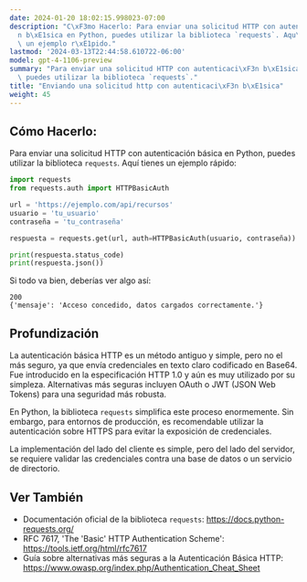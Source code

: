 ```yaml
---
date: 2024-01-20 18:02:15.998023-07:00
description: "C\xF3mo Hacerlo: Para enviar una solicitud HTTP con autenticaci\xF3\
  n b\xE1sica en Python, puedes utilizar la biblioteca `requests`. Aqu\xED tienes\
  \ un ejemplo r\xE1pido."
lastmod: '2024-03-13T22:44:58.610722-06:00'
model: gpt-4-1106-preview
summary: "Para enviar una solicitud HTTP con autenticaci\xF3n b\xE1sica en Python,\
  \ puedes utilizar la biblioteca `requests`."
title: "Enviando una solicitud http con autenticaci\xF3n b\xE1sica"
weight: 45
---
```


## Cómo Hacerlo:
Para enviar una solicitud HTTP con autenticación básica en Python, puedes utilizar la biblioteca `requests`. Aquí tienes un ejemplo rápido:

```python
import requests
from requests.auth import HTTPBasicAuth

url = 'https://ejemplo.com/api/recursos'
usuario = 'tu_usuario'
contraseña = 'tu_contraseña'

respuesta = requests.get(url, auth=HTTPBasicAuth(usuario, contraseña))

print(respuesta.status_code)
print(respuesta.json())
```

Si todo va bien, deberías ver algo así:

```
200
{'mensaje': 'Acceso concedido, datos cargados correctamente.'}
```

## Profundización
La autenticación básica HTTP es un método antiguo y simple, pero no el más seguro, ya que envía credenciales en texto claro codificado en Base64. Fue introducido en la especificación HTTP 1.0 y aún es muy utilizado por su simpleza. Alternativas más seguras incluyen OAuth o JWT (JSON Web Tokens) para una seguridad más robusta.

En Python, la biblioteca `requests` simplifica este proceso enormemente. Sin embargo, para entornos de producción, es recomendable utilizar la autenticación sobre HTTPS para evitar la exposición de credenciales.

La implementación del lado del cliente es simple, pero del lado del servidor, se requiere validar las credenciales contra una base de datos o un servicio de directorio.

## Ver También
- Documentación oficial de la biblioteca `requests`: https://docs.python-requests.org/
- RFC 7617, 'The 'Basic' HTTP Authentication Scheme': https://tools.ietf.org/html/rfc7617
- Guía sobre alternativas más seguras a la Autenticación Básica HTTP: https://www.owasp.org/index.php/Authentication_Cheat_Sheet
